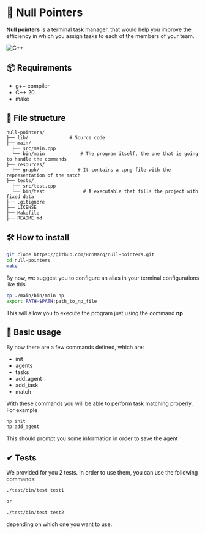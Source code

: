 # 📌 Null Pointers

**Null pointers** is a terminal task manager, that would help you improve the efficiency in which you assign tasks to each of the members of your team.

![C++](https://img.shields.io/badge/c++-%2300599C.svg?style=for-the-badge&logo=c%2B%2B&logoColor=white)

## 📦 Requirements

- g++ compiler
- C++ 20
- make

## 📂 File structure

```
null-pointers/
├── lib/               # Source code
├── main/
  ├── src/main.cpp
  └── bin/main             # The program itself, the one that is going to handle the commands
├── resources/
  ├── graph/              # It contains a .png file with the representation of the match
├── tests/
  ├── src/test.cpp
  └── bin/test              # A executable that fills the project with fixed data
├── .gitignore
├── LICENSE
├── Makefile
├── README.md
```

## 🛠️ How to install

```bash
git clone https://github.com/BrnMarq/null-pointers.git
cd null-pointers
make
```

By now, we suggest you to configure an alias in your terminal configurations like this

```bash
cp ./main/bin/main np
export PATH=$PATH:path_to_np_file
```

This will allow you to execute the program just using the command **np**

## 🏁 Basic usage

By now there are a few commands defined, which are:

- init
- agents
- tasks
- add_agent
- add_task
- match

With these commands you will be able to perform task matching properly. For example

```bash
np init
np add_agent
```

This should prompt you some information in order to save the agent

## ✔ Tests

We provided for you 2 tests. In order to use them, you can use the following commands:

```bash
./test/bin/test test1

or

./test/bin/test test2
```

depending on which one you want to use.
